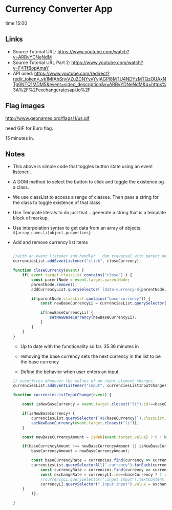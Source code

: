 # Currency Converter App

time 15:00

## Links

+ Source Tutorial URL:  https://www.youtube.com/watch?v=ARBvYDNeNdM
+ Source Tutorial URL Part 2: https://www.youtube.com/watch?v=F4TfBopAmaY
+ API used: https://www.youtube.com/redirect?redir_token=_vk1MfAhSnvVZu2DNYyvYyjAGPl8MTU4NDYzMTQzOUAxNTg0NTQ1MDM5&event=video_description&v=ARBvYDNeNdM&q=https%3A%2F%2Fexchangeratesapi.io%2F

## Flag images 
http://www.geonames.org/flags/1/us.gif 

need GIF for Euro flag.

15 minutes in.

## Notes 

+ This above is simple code that toggles button state using an event listener.. 

+ A DOM method to select the button to click and toggle the existence og a class.

+ We use classList to access a range of classes.  Then pass a string for the class to toggle existence of that class

+ Use Template literals to do just that... generate a string that is a template block of markup.

+ Use interpolation syntax to get data from an array of objects.  ```${array_name.[i]object_properties}```


+ Add and remove currency list items

    ```javascript

    //with an event listener and handler   dom traversal with parent node. 
    currenciesList.addEventListener("click", closeCurrency);

    function closeCurrency(event) {
        if( event.target.classList.contains("close") ) {
            const parentNode = event.target.parentNode;
            parentNode.remove();
            addCurrencyList.querySelector(`[data-currency-${parentNode.id}]`).classList.remove('disabled');

            if(parentNode.classList.contains("base-currency")) {
                const newBaseCurrencyLi = currenciesList.querySelector(".currency");

                if(newBaseCurrencyLi) {
                    setNewBaseCurrency(newBaseCurrencyLi);
                }
            }
        }
    }

    ```
    + Up to date with the functionality so far.  35.36 minutes in

    + removing the base currency sets the next currency in the list to be the base currency

    + Define the behavior when user enters an input.

    ```javascript    
    // eventfires whenever the values of an input element changes. 
    currenciesList.addEventListener("input", currenciesListInputChange);

    function currenciesListInputChange(event) {

        const isNewBaseCurrency = event.target.closest("li").id!==baseCurrency;

        if(isNewBaseCurrency) {
            currenciesList.querySelector(`#${baseCurrency}`).classList.remove("base-currency");
            setNewBaseCurrency(event.target.closest("li"));
        }

        const newBaseCurrencyAmount = isNaN(event.target.value) ? 0 : Number(event.target.value);

        if(baseCurrencyAmount !== newBaseCurrencyAmount || isNewBaseCurrency) {
            baseCurrencyAmount = newBaseCurrencyAmount;

            const baseCurrencyRate = currencies.find(currency => currency.abbreviation === baseCurrency).rate
            currenciesList.querySelectorAll(".currency").forEach(currencyLI => {
                const currencyRate = currencies.find(currency => currency.abbreviation===currencyLI.id).rate;
                const exchangeRate = currencyLI.id===baseCurrency ? 1 : (currencyRate/baseCurrencyRate).toFixed(4);
                //currencyLI.querySelector(".input input").textContent = `1 ${baseCurrency} = ${exchangeRate} ${currencyLI.id}`;
                currencyLI.querySelector(".input input").value = exchangeRate*baseCurrencyAmount !==0 ?(exchangeRate*baseCurrencyAmount).toFixed(4) : "";
        }
            )};

    }

    ```